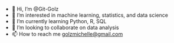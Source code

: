 - 👋 Hi, I’m @Git-Golz
- 👀 I’m interested in machine learning, statistics, and data science
- 🌱 I’m currently learning Python, R, SQL
- 💞️ I’m looking to collaborate on data analysis
- 📫 How to reach me golzmichelle@gmail.com

<!---
Git-Golz/Git-Golz is a ✨ special ✨ repository because its `README.md` (this file) appears on your GitHub profile.
You can click the Preview link to take a look at your changes.
--->
